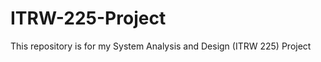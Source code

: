 ITRW-225-Project
================

This repository is for my System Analysis and Design (ITRW 225) Project
